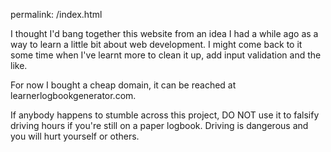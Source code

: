 permalink: /index.html

I thought I'd bang together this website from an idea I had a while ago as a way to learn a little bit about web development. I might come back to it some time when I've learnt more to clean it up, add input validation and the like.

For now I bought a cheap domain, it can be reached at learnerlogbookgenerator.com.

If anybody happens to stumble across this project, DO NOT use it to falsify driving hours if you're still on a paper logbook. Driving is dangerous and you will hurt yourself or others.
